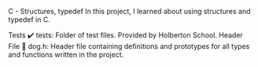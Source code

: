 C - Structures, typedef
In this project, I learned about using structures and typedef in C.

Tests ✔️
tests: Folder of test files. Provided by Holberton School.
Header File 📁
dog.h: Header file containing definitions and prototypes for all types and functions written in the project.
